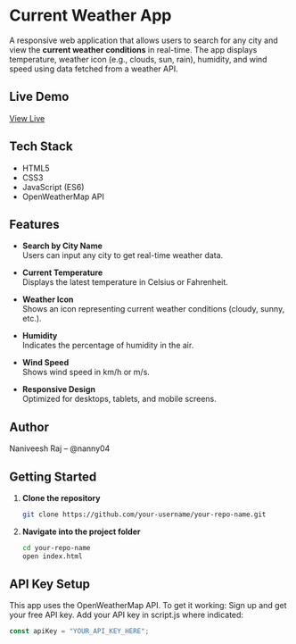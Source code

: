 #  Current Weather App

A responsive web application that allows users to search for any city and view the **current weather conditions** in real-time. The app displays temperature, weather icon (e.g., clouds, sun, rain), humidity, and wind speed using data fetched from a weather API.

##  Live Demo

 [View Live](https://nanny04.github.io/CurrentWeather/)


##  Tech Stack

- HTML5
- CSS3
- JavaScript (ES6)
- OpenWeatherMap API

##  Features

-  **Search by City Name**  
  Users can input any city to get real-time weather data.

-  **Current Temperature**  
  Displays the latest temperature in Celsius or Fahrenheit.

-  **Weather Icon**  
  Shows an icon representing current weather conditions (cloudy, sunny, etc.).

-  **Humidity**  
  Indicates the percentage of humidity in the air.

-  **Wind Speed**  
  Shows wind speed in km/h or m/s.

-  **Responsive Design**  
  Optimized for desktops, tablets, and mobile screens.

## Author
Naniveesh Raj – @nanny04

##  Getting Started

1. **Clone the repository**
   ```bash
   git clone https://github.com/your-username/your-repo-name.git
2. **Navigate into the project folder**
   ```bash
   cd your-repo-name
   open index.html

## API Key Setup
This app uses the OpenWeatherMap API. To get it working:
Sign up and get your free API key.
Add your API key in script.js where indicated:
```javascript
const apiKey = "YOUR_API_KEY_HERE";
